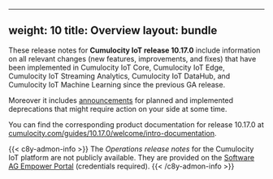 
---
weight: 10
title: Overview
layout: bundle
---

These release notes for **Cumulocity IoT release 10.17.0** include information on all relevant changes (new features, improvements, and fixes) that have been implemented in Cumulocity IoT Core, Cumulocity IoT Edge, Cumulocity IoT Streaming Analytics, Cumulocity IoT DataHub, and Cumulocity IoT Machine Learning since the previous GA release.

Moreover it includes [announcements](/release-10-17-0/announcements-10-17-0/) for planned and implemented deprecations that might require action on your side at some time.

You can find the corresponding product documentation for release 10.17.0 at [cumulocity.com/guides/10.17.0/welcome/intro-documentation](https://cumulocity.com/guides/10.17.0/welcome/intro-documentation/).

{{< c8y-admon-info >}}
The *Operations release notes* for the Cumulocity IoT platform are not publicly available. They are provided on the [Software AG Empower Portal](https://documentation.softwareag.com/) (credentials required).
{{< /c8y-admon-info >}}

